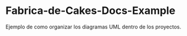 # Fabrica-de-Cakes-Docs-Example
Ejemplo de como organizar los diagramas UML dentro de los proyectos.
